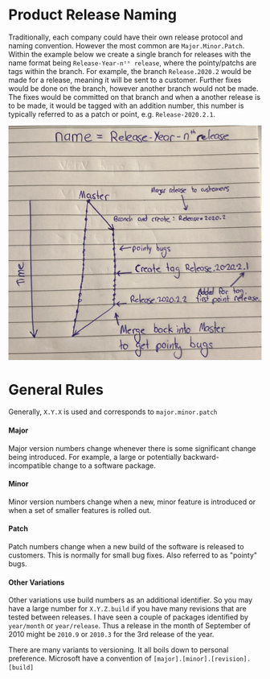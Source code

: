# Product Release Naming

Traditionally, each company could have their own release protocol and naming convention. However the most common are `Major.Minor.Patch`. Within the example below we create a single branch for releases with the name format being `Release-Year-nᵗʰ release`, where the pointy/patchs are tags within the branch. For example, the branch `Release.2020.2` would be made for a release, meaning it will be sent to a customer. Further fixes would be done on the branch, however another branch would not be made. The fixes would be committed on that branch and when a another release is to be made, it would be tagged with an addition number, this number is typically referred to as a patch or point, e.g. `Release-2020.2.1`.

![](./images/releases.png)

# General Rules

Generally, `X.Y.X` is used and corresponds to `major.minor.patch`

#### Major

Major version numbers change whenever there is some significant change being introduced. For example, a large or potentially backward-incompatible change to a software package.

#### Minor

Minor version numbers change when a new, minor feature is introduced or when a set of smaller features is rolled out.

#### Patch

Patch numbers change when a new build of the software is released to customers. This is normally for small bug fixes. Also referred to as "pointy" bugs.

#### Other Variations

Other variations use build numbers as an additional identifier. So you may have a large number for `X.Y.Z.build` if you have many revisions that are tested between releases. I have seen a couple of packages identified by `year/month` or `year/release`. Thus a release in the month of September of 2010 might be `2010.9` or `2010.3` for the 3rd release of the year.

There are many variants to versioning. It all boils down to personal preference. Microsoft have a convention of `[major].[minor].[revision].[build]`